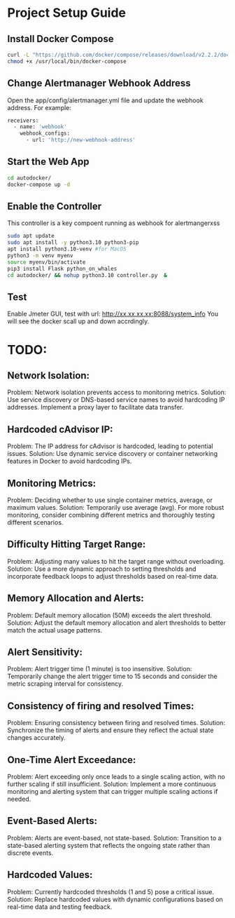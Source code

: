 # Project Setup Guide

## Install Docker Compose

```sh
curl -L "https://github.com/docker/compose/releases/download/v2.2.2/docker-compose-$(uname -s)-$(uname -m)" -o /usr/local/bin/docker-compose
chmod +x /usr/local/bin/docker-compose
```

## Change Alertmanager Webhook Address

Open the app/config/alertmanager.yml file and update the webhook address. For example:

```sh
receivers:
  - name: 'webhook'
    webhook_configs:
      - url: 'http://new-webhook-address'
```

## Start the Web App
```sh
cd autodocker/
docker-compose up -d
```
## Enable the Controller
This controller is a key compoent running as webhook for alertmangerxss 
```sh
sudo apt update
sudo apt install -y python3.10 python3-pip
apt install python3.10-venv #for MacOS
python3 -m venv myenv
source myenv/bin/activate
pip3 install Flask python_on_whales
cd autodocker/ && nohup python3.10 controller.py  &
```

## Test
Enable Jmeter GUI, test with url: http://xx.xx.xx.xx:8088/system_info
You will see the docker scall up and down accrdingly. 


# TODO:

## Network Isolation:
Problem: Network isolation prevents access to monitoring metrics.
Solution: Use service discovery or DNS-based service names to avoid hardcoding IP addresses. Implement a proxy layer to facilitate data transfer.

## Hardcoded cAdvisor IP:
Problem: The IP address for cAdvisor is hardcoded, leading to potential issues.
Solution: Use dynamic service discovery or container networking features in Docker to avoid hardcoding IPs.

## Monitoring Metrics:
Problem: Deciding whether to use single container metrics, average, or maximum values.
Solution: Temporarily use average (avg). For more robust monitoring, consider combining different metrics and thoroughly testing different scenarios.


## Difficulty Hitting Target Range:
Problem: Adjusting many values to hit the target range without overloading.
Solution: Use a more dynamic approach to setting thresholds and incorporate feedback loops to adjust thresholds based on real-time data.

## Memory Allocation and Alerts:
Problem: Default memory allocation (50M) exceeds the alert threshold.
Solution: Adjust the default memory allocation and alert thresholds to better match the actual usage patterns.

## Alert Sensitivity:
Problem: Alert trigger time (1 minute) is too insensitive.
Solution: Temporarily change the alert trigger time to 15 seconds and consider the metric scraping interval for consistency.

## Consistency of firing and resolved Times:
Problem: Ensuring consistency between firing and resolved times.
Solution: Synchronize the timing of alerts and ensure they reflect the actual state changes accurately.

## One-Time Alert Exceedance:
Problem: Alert exceeding only once leads to a single scaling action, with no further scaling if still insufficient.
Solution: Implement a more continuous monitoring and alerting system that can trigger multiple scaling actions if needed.

## Event-Based Alerts:
Problem: Alerts are event-based, not state-based.
Solution: Transition to a state-based alerting system that reflects the ongoing state rather than discrete events.

## Hardcoded Values:
Problem: Currently hardcoded thresholds (1 and 5) pose a critical issue.
Solution: Replace hardcoded values with dynamic configurations based on real-time data and testing feedback.

